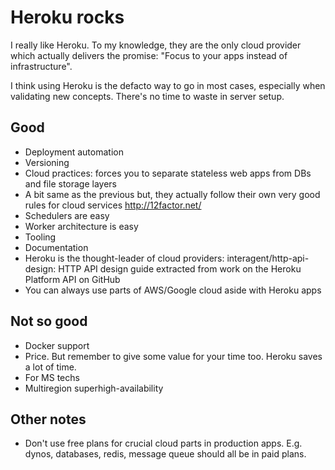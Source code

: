 # Heroku rocks

I really like Heroku. To my knowledge, they are the only cloud provider which actually 
delivers the promise: "Focus to your apps instead of infrastructure".

I think using Heroku is the defacto way to go in most cases, especially when validating new concepts.
There's no time to waste in server setup.

## Good

* Deployment automation
* Versioning
* Cloud practices: forces you to separate stateless web apps from DBs and file storage layers
* A bit same as the previous but, they actually follow their own very good rules for cloud services http://12factor.net/
* Schedulers are easy
* Worker architecture is easy
* Tooling
* Documentation
* Heroku is the thought-leader of cloud providers:  interagent/http-api-design: HTTP API design guide extracted from work on the Heroku Platform API on GitHub
* You can always use parts of AWS/Google cloud aside with Heroku apps

## Not so good

* Docker support
* Price. But remember to give some value for your time too. Heroku saves a lot of time.
* For MS techs
* Multiregion superhigh-availability


## Other notes

* Don't use free plans for crucial cloud parts in production apps. E.g. dynos, databases, redis, message queue should all be in paid plans.
